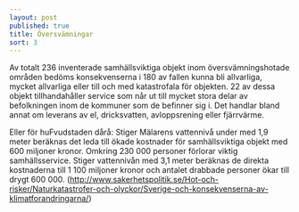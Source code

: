 ```yaml
---
layout: post
published: true
title: Översvämningar
sort: 3
---
```




Av totalt 236 inventerade samhällsviktiga objekt inom översvämningshotade områden bedöms konsekvenserna i 180 av fallen kunna bli allvarliga, mycket allvarliga eller till och med katastrofala för objekten. 22 av dessa objekt tillhandahåller service som når ut till mycket stora delar av befolkningen inom de kommuner som de befinner sig i. Det handlar bland annat om leverans av el, dricksvatten, avloppsrening eller fjärrvärme.

Eller för huFvudstaden dårå:
Stiger Mälarens vattennivå under med 1,9 meter beräknas det leda till ökade kostnader för samhällsviktiga objekt med 600 miljoner kronor. Omkring 230 000 personer förlorar viktig samhällsservice. Stiger vattennivån med 3,1 meter beräknas de direkta kostnaderna till 1 100 miljoner kronor och antalet drabbade personer ökar till drygt 600 000. (http://www.sakerhetspolitik.se/Hot-och-risker/Naturkatastrofer-och-olyckor/Sverige-och-konsekvenserna-av-klimatforandringarna/)
